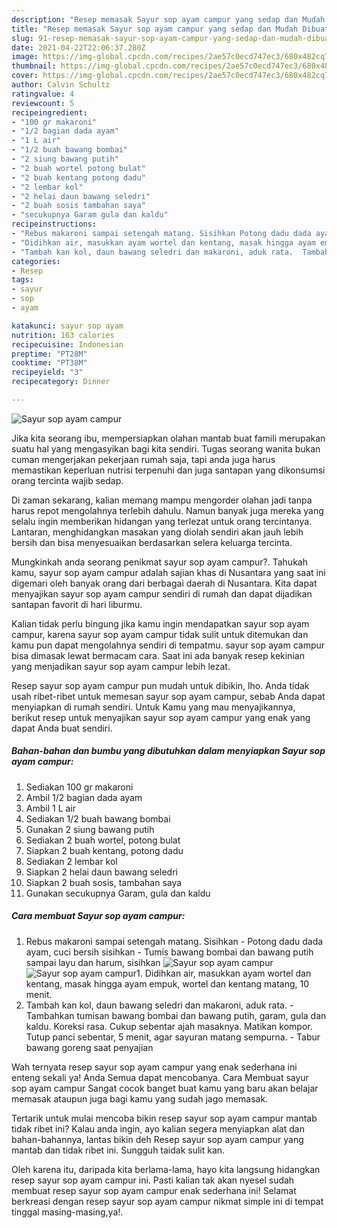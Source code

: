 ```yaml
---
description: "Resep memasak Sayur sop ayam campur yang sedap dan Mudah Dibuat"
title: "Resep memasak Sayur sop ayam campur yang sedap dan Mudah Dibuat"
slug: 91-resep-memasak-sayur-sop-ayam-campur-yang-sedap-dan-mudah-dibuat
date: 2021-04-22T22:06:37.280Z
image: https://img-global.cpcdn.com/recipes/2ae57c0ecd747ec3/680x482cq70/sayur-sop-ayam-campur-foto-resep-utama.jpg
thumbnail: https://img-global.cpcdn.com/recipes/2ae57c0ecd747ec3/680x482cq70/sayur-sop-ayam-campur-foto-resep-utama.jpg
cover: https://img-global.cpcdn.com/recipes/2ae57c0ecd747ec3/680x482cq70/sayur-sop-ayam-campur-foto-resep-utama.jpg
author: Calvin Schultz
ratingvalue: 4
reviewcount: 5
recipeingredient:
- "100 gr makaroni"
- "1/2 bagian dada ayam"
- "1 L air"
- "1/2 buah bawang bombai"
- "2 siung bawang putih"
- "2 buah wortel potong bulat"
- "2 buah kentang potong dadu"
- "2 lembar kol"
- "2 helai daun bawang seledri"
- "2 buah sosis tambahan saya"
- "secukupnya Garam gula dan kaldu"
recipeinstructions:
- "Rebus makaroni sampai setengah matang. Sisihkan Potong dadu dada ayam, cuci bersih sisihkan Tumis bawang bombai dan bawang putih sampai layu dan harum, sisihkan"
- "Didihkan air, masukkan ayam wortel dan kentang, masak hingga ayam empuk, wortel dan kentang matang, 10 menit."
- "Tambah kan kol, daun bawang seledri dan makaroni, aduk rata.  Tambahkan tumisan bawang bombai dan bawang putih, garam, gula dan kaldu. Koreksi rasa. Cukup sebentar ajah masaknya. Matikan kompor. Tutup panci sebentar, 5 menit, agar sayuran matang sempurna.  Tabur bawang goreng saat penyajian"
categories:
- Resep
tags:
- sayur
- sop
- ayam

katakunci: sayur sop ayam 
nutrition: 163 calories
recipecuisine: Indonesian
preptime: "PT28M"
cooktime: "PT38M"
recipeyield: "3"
recipecategory: Dinner

---
```



![Sayur sop ayam campur](https://img-global.cpcdn.com/recipes/2ae57c0ecd747ec3/680x482cq70/sayur-sop-ayam-campur-foto-resep-utama.jpg)

Jika kita seorang ibu, mempersiapkan olahan mantab buat famili merupakan suatu hal yang mengasyikan bagi kita sendiri. Tugas seorang  wanita bukan cuman mengerjakan pekerjaan rumah saja, tapi anda juga harus memastikan keperluan nutrisi terpenuhi dan juga santapan yang dikonsumsi orang tercinta wajib sedap.

Di zaman  sekarang, kalian memang mampu mengorder olahan jadi tanpa harus repot mengolahnya terlebih dahulu. Namun banyak juga mereka yang selalu ingin memberikan hidangan yang terlezat untuk orang tercintanya. Lantaran, menghidangkan masakan yang diolah sendiri akan jauh lebih bersih dan bisa menyesuaikan berdasarkan selera keluarga tercinta. 



Mungkinkah anda seorang penikmat sayur sop ayam campur?. Tahukah kamu, sayur sop ayam campur adalah sajian khas di Nusantara yang saat ini digemari oleh banyak orang dari berbagai daerah di Nusantara. Kita dapat menyajikan sayur sop ayam campur sendiri di rumah dan dapat dijadikan santapan favorit di hari liburmu.

Kalian tidak perlu bingung jika kamu ingin mendapatkan sayur sop ayam campur, karena sayur sop ayam campur tidak sulit untuk ditemukan dan kamu pun dapat mengolahnya sendiri di tempatmu. sayur sop ayam campur bisa dimasak lewat bermacam cara. Saat ini ada banyak resep kekinian yang menjadikan sayur sop ayam campur lebih lezat.

Resep sayur sop ayam campur pun mudah untuk dibikin, lho. Anda tidak usah ribet-ribet untuk memesan sayur sop ayam campur, sebab Anda dapat menyiapkan di rumah sendiri. Untuk Kamu yang mau menyajikannya, berikut resep untuk menyajikan sayur sop ayam campur yang enak yang dapat Anda buat sendiri.

<!--inarticleads1-->

##### Bahan-bahan dan bumbu yang dibutuhkan dalam menyiapkan Sayur sop ayam campur:

1. Sediakan 100 gr makaroni
1. Ambil 1/2 bagian dada ayam
1. Ambil 1 L air
1. Sediakan 1/2 buah bawang bombai
1. Gunakan 2 siung bawang putih
1. Sediakan 2 buah wortel, potong bulat
1. Siapkan 2 buah kentang, potong dadu
1. Sediakan 2 lembar kol
1. Siapkan 2 helai daun bawang seledri
1. Siapkan 2 buah sosis, tambahan saya
1. Gunakan secukupnya Garam, gula dan kaldu




<!--inarticleads2-->

##### Cara membuat Sayur sop ayam campur:

1. Rebus makaroni sampai setengah matang. Sisihkan - Potong dadu dada ayam, cuci bersih sisihkan - Tumis bawang bombai dan bawang putih sampai layu dan harum, sisihkan
<img src="https://img-global.cpcdn.com/steps/1adfe69647499ce7/160x128cq70/sayur-sop-ayam-campur-langkah-memasak-1-foto.jpg" alt="Sayur sop ayam campur"><img src="https://img-global.cpcdn.com/steps/30c6320e56103780/160x128cq70/sayur-sop-ayam-campur-langkah-memasak-1-foto.jpg" alt="Sayur sop ayam campur">1. Didihkan air, masukkan ayam wortel dan kentang, masak hingga ayam empuk, wortel dan kentang matang, 10 menit.
1. Tambah kan kol, daun bawang seledri dan makaroni, aduk rata.  - Tambahkan tumisan bawang bombai dan bawang putih, garam, gula dan kaldu. Koreksi rasa. Cukup sebentar ajah masaknya. Matikan kompor. Tutup panci sebentar, 5 menit, agar sayuran matang sempurna.  - Tabur bawang goreng saat penyajian




Wah ternyata resep sayur sop ayam campur yang enak sederhana ini enteng sekali ya! Anda Semua dapat mencobanya. Cara Membuat sayur sop ayam campur Sangat cocok banget buat kamu yang baru akan belajar memasak ataupun juga bagi kamu yang sudah jago memasak.

Tertarik untuk mulai mencoba bikin resep sayur sop ayam campur mantab tidak ribet ini? Kalau anda ingin, ayo kalian segera menyiapkan alat dan bahan-bahannya, lantas bikin deh Resep sayur sop ayam campur yang mantab dan tidak ribet ini. Sungguh taidak sulit kan. 

Oleh karena itu, daripada kita berlama-lama, hayo kita langsung hidangkan resep sayur sop ayam campur ini. Pasti kalian tak akan nyesel sudah membuat resep sayur sop ayam campur enak sederhana ini! Selamat berkreasi dengan resep sayur sop ayam campur nikmat simple ini di tempat tinggal masing-masing,ya!.

